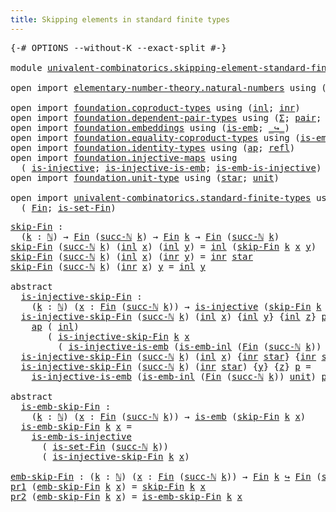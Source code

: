 ```yaml
---
title: Skipping elements in standard finite types
---
```


<pre class="Agda"><a id="68" class="Symbol">{-#</a> <a id="72" class="Keyword">OPTIONS</a> <a id="80" class="Pragma">--without-K</a> <a id="92" class="Pragma">--exact-split</a> <a id="106" class="Symbol">#-}</a>

<a id="111" class="Keyword">module</a> <a id="118" href="univalent-combinatorics.skipping-element-standard-finite-types.html" class="Module">univalent-combinatorics.skipping-element-standard-finite-types</a> <a id="181" class="Keyword">where</a>

<a id="188" class="Keyword">open</a> <a id="193" class="Keyword">import</a> <a id="200" href="elementary-number-theory.natural-numbers.html" class="Module">elementary-number-theory.natural-numbers</a> <a id="241" class="Keyword">using</a> <a id="247" class="Symbol">(</a><a id="248" href="elementary-number-theory.natural-numbers.html#1530" class="Datatype">ℕ</a><a id="249" class="Symbol">;</a> <a id="251" href="elementary-number-theory.natural-numbers.html#1551" class="InductiveConstructor">zero-ℕ</a><a id="257" class="Symbol">;</a> <a id="259" href="elementary-number-theory.natural-numbers.html#1564" class="InductiveConstructor">succ-ℕ</a><a id="265" class="Symbol">)</a>

<a id="268" class="Keyword">open</a> <a id="273" class="Keyword">import</a> <a id="280" href="foundation.coproduct-types.html" class="Module">foundation.coproduct-types</a> <a id="307" class="Keyword">using</a> <a id="313" class="Symbol">(</a><a id="314" href="foundation.coproduct-types.html#1253" class="InductiveConstructor">inl</a><a id="317" class="Symbol">;</a> <a id="319" href="foundation.coproduct-types.html#1276" class="InductiveConstructor">inr</a><a id="322" class="Symbol">)</a>
<a id="324" class="Keyword">open</a> <a id="329" class="Keyword">import</a> <a id="336" href="foundation.dependent-pair-types.html" class="Module">foundation.dependent-pair-types</a> <a id="368" class="Keyword">using</a> <a id="374" class="Symbol">(</a><a id="375" href="foundation-core.dependent-pair-types.html#515" class="Record">Σ</a><a id="376" class="Symbol">;</a> <a id="378" href="foundation-core.dependent-pair-types.html#588" class="InductiveConstructor">pair</a><a id="382" class="Symbol">;</a> <a id="384" href="foundation-core.dependent-pair-types.html#605" class="Field">pr1</a><a id="387" class="Symbol">;</a> <a id="389" href="foundation-core.dependent-pair-types.html#617" class="Field">pr2</a><a id="392" class="Symbol">)</a>
<a id="394" class="Keyword">open</a> <a id="399" class="Keyword">import</a> <a id="406" href="foundation.embeddings.html" class="Module">foundation.embeddings</a> <a id="428" class="Keyword">using</a> <a id="434" class="Symbol">(</a><a id="435" href="foundation-core.embeddings.html#992" class="Function">is-emb</a><a id="441" class="Symbol">;</a> <a id="443" href="foundation-core.embeddings.html#1074" class="Function Operator">_↪_</a><a id="446" class="Symbol">)</a>
<a id="448" class="Keyword">open</a> <a id="453" class="Keyword">import</a> <a id="460" href="foundation.equality-coproduct-types.html" class="Module">foundation.equality-coproduct-types</a> <a id="496" class="Keyword">using</a> <a id="502" class="Symbol">(</a><a id="503" href="foundation.equality-coproduct-types.html#8482" class="Function">is-emb-inl</a><a id="513" class="Symbol">)</a>
<a id="515" class="Keyword">open</a> <a id="520" class="Keyword">import</a> <a id="527" href="foundation.identity-types.html" class="Module">foundation.identity-types</a> <a id="553" class="Keyword">using</a> <a id="559" class="Symbol">(</a><a id="560" href="foundation-core.identity-types.html#4003" class="Function">ap</a><a id="562" class="Symbol">;</a> <a id="564" href="foundation-core.identity-types.html#1820" class="InductiveConstructor">refl</a><a id="568" class="Symbol">)</a>
<a id="570" class="Keyword">open</a> <a id="575" class="Keyword">import</a> <a id="582" href="foundation.injective-maps.html" class="Module">foundation.injective-maps</a> <a id="608" class="Keyword">using</a>
  <a id="616" class="Symbol">(</a> <a id="618" href="foundation.injective-maps.html#1309" class="Function">is-injective</a><a id="630" class="Symbol">;</a> <a id="632" href="foundation.injective-maps.html#3645" class="Function">is-injective-is-emb</a><a id="651" class="Symbol">;</a> <a id="653" href="foundation.injective-maps.html#4586" class="Function">is-emb-is-injective</a><a id="672" class="Symbol">)</a>
<a id="674" class="Keyword">open</a> <a id="679" class="Keyword">import</a> <a id="686" href="foundation.unit-type.html" class="Module">foundation.unit-type</a> <a id="707" class="Keyword">using</a> <a id="713" class="Symbol">(</a><a id="714" href="foundation.unit-type.html#1108" class="InductiveConstructor">star</a><a id="718" class="Symbol">;</a> <a id="720" href="foundation.unit-type.html#1084" class="Datatype">unit</a><a id="724" class="Symbol">)</a>

<a id="727" class="Keyword">open</a> <a id="732" class="Keyword">import</a> <a id="739" href="univalent-combinatorics.standard-finite-types.html" class="Module">univalent-combinatorics.standard-finite-types</a> <a id="785" class="Keyword">using</a>
  <a id="793" class="Symbol">(</a> <a id="795" href="univalent-combinatorics.standard-finite-types.html#2396" class="Function">Fin</a><a id="798" class="Symbol">;</a> <a id="800" href="univalent-combinatorics.standard-finite-types.html#2445" class="Function">is-set-Fin</a><a id="810" class="Symbol">)</a>
</pre>
<pre class="Agda"><a id="skip-Fin"></a><a id="825" href="univalent-combinatorics.skipping-element-standard-finite-types.html#825" class="Function">skip-Fin</a> <a id="834" class="Symbol">:</a>
  <a id="838" class="Symbol">(</a><a id="839" href="univalent-combinatorics.skipping-element-standard-finite-types.html#839" class="Bound">k</a> <a id="841" class="Symbol">:</a> <a id="843" href="elementary-number-theory.natural-numbers.html#1530" class="Datatype">ℕ</a><a id="844" class="Symbol">)</a> <a id="846" class="Symbol">→</a> <a id="848" href="univalent-combinatorics.standard-finite-types.html#2396" class="Function">Fin</a> <a id="852" class="Symbol">(</a><a id="853" href="elementary-number-theory.natural-numbers.html#1564" class="InductiveConstructor">succ-ℕ</a> <a id="860" href="univalent-combinatorics.skipping-element-standard-finite-types.html#839" class="Bound">k</a><a id="861" class="Symbol">)</a> <a id="863" class="Symbol">→</a> <a id="865" href="univalent-combinatorics.standard-finite-types.html#2396" class="Function">Fin</a> <a id="869" href="univalent-combinatorics.skipping-element-standard-finite-types.html#839" class="Bound">k</a> <a id="871" class="Symbol">→</a> <a id="873" href="univalent-combinatorics.standard-finite-types.html#2396" class="Function">Fin</a> <a id="877" class="Symbol">(</a><a id="878" href="elementary-number-theory.natural-numbers.html#1564" class="InductiveConstructor">succ-ℕ</a> <a id="885" href="univalent-combinatorics.skipping-element-standard-finite-types.html#839" class="Bound">k</a><a id="886" class="Symbol">)</a>
<a id="888" href="univalent-combinatorics.skipping-element-standard-finite-types.html#825" class="Function">skip-Fin</a> <a id="897" class="Symbol">(</a><a id="898" href="elementary-number-theory.natural-numbers.html#1564" class="InductiveConstructor">succ-ℕ</a> <a id="905" href="univalent-combinatorics.skipping-element-standard-finite-types.html#905" class="Bound">k</a><a id="906" class="Symbol">)</a> <a id="908" class="Symbol">(</a><a id="909" href="foundation.coproduct-types.html#1253" class="InductiveConstructor">inl</a> <a id="913" href="univalent-combinatorics.skipping-element-standard-finite-types.html#913" class="Bound">x</a><a id="914" class="Symbol">)</a> <a id="916" class="Symbol">(</a><a id="917" href="foundation.coproduct-types.html#1253" class="InductiveConstructor">inl</a> <a id="921" href="univalent-combinatorics.skipping-element-standard-finite-types.html#921" class="Bound">y</a><a id="922" class="Symbol">)</a> <a id="924" class="Symbol">=</a> <a id="926" href="foundation.coproduct-types.html#1253" class="InductiveConstructor">inl</a> <a id="930" class="Symbol">(</a><a id="931" href="univalent-combinatorics.skipping-element-standard-finite-types.html#825" class="Function">skip-Fin</a> <a id="940" href="univalent-combinatorics.skipping-element-standard-finite-types.html#905" class="Bound">k</a> <a id="942" href="univalent-combinatorics.skipping-element-standard-finite-types.html#913" class="Bound">x</a> <a id="944" href="univalent-combinatorics.skipping-element-standard-finite-types.html#921" class="Bound">y</a><a id="945" class="Symbol">)</a>
<a id="947" href="univalent-combinatorics.skipping-element-standard-finite-types.html#825" class="Function">skip-Fin</a> <a id="956" class="Symbol">(</a><a id="957" href="elementary-number-theory.natural-numbers.html#1564" class="InductiveConstructor">succ-ℕ</a> <a id="964" href="univalent-combinatorics.skipping-element-standard-finite-types.html#964" class="Bound">k</a><a id="965" class="Symbol">)</a> <a id="967" class="Symbol">(</a><a id="968" href="foundation.coproduct-types.html#1253" class="InductiveConstructor">inl</a> <a id="972" href="univalent-combinatorics.skipping-element-standard-finite-types.html#972" class="Bound">x</a><a id="973" class="Symbol">)</a> <a id="975" class="Symbol">(</a><a id="976" href="foundation.coproduct-types.html#1276" class="InductiveConstructor">inr</a> <a id="980" href="univalent-combinatorics.skipping-element-standard-finite-types.html#980" class="Bound">y</a><a id="981" class="Symbol">)</a> <a id="983" class="Symbol">=</a> <a id="985" href="foundation.coproduct-types.html#1276" class="InductiveConstructor">inr</a> <a id="989" href="foundation.unit-type.html#1108" class="InductiveConstructor">star</a>
<a id="994" href="univalent-combinatorics.skipping-element-standard-finite-types.html#825" class="Function">skip-Fin</a> <a id="1003" class="Symbol">(</a><a id="1004" href="elementary-number-theory.natural-numbers.html#1564" class="InductiveConstructor">succ-ℕ</a> <a id="1011" href="univalent-combinatorics.skipping-element-standard-finite-types.html#1011" class="Bound">k</a><a id="1012" class="Symbol">)</a> <a id="1014" class="Symbol">(</a><a id="1015" href="foundation.coproduct-types.html#1276" class="InductiveConstructor">inr</a> <a id="1019" href="univalent-combinatorics.skipping-element-standard-finite-types.html#1019" class="Bound">x</a><a id="1020" class="Symbol">)</a> <a id="1022" href="univalent-combinatorics.skipping-element-standard-finite-types.html#1022" class="Bound">y</a> <a id="1024" class="Symbol">=</a> <a id="1026" href="foundation.coproduct-types.html#1253" class="InductiveConstructor">inl</a> <a id="1030" href="univalent-combinatorics.skipping-element-standard-finite-types.html#1022" class="Bound">y</a>

<a id="1033" class="Keyword">abstract</a>
  <a id="is-injective-skip-Fin"></a><a id="1044" href="univalent-combinatorics.skipping-element-standard-finite-types.html#1044" class="Function">is-injective-skip-Fin</a> <a id="1066" class="Symbol">:</a>
    <a id="1072" class="Symbol">(</a><a id="1073" href="univalent-combinatorics.skipping-element-standard-finite-types.html#1073" class="Bound">k</a> <a id="1075" class="Symbol">:</a> <a id="1077" href="elementary-number-theory.natural-numbers.html#1530" class="Datatype">ℕ</a><a id="1078" class="Symbol">)</a> <a id="1080" class="Symbol">(</a><a id="1081" href="univalent-combinatorics.skipping-element-standard-finite-types.html#1081" class="Bound">x</a> <a id="1083" class="Symbol">:</a> <a id="1085" href="univalent-combinatorics.standard-finite-types.html#2396" class="Function">Fin</a> <a id="1089" class="Symbol">(</a><a id="1090" href="elementary-number-theory.natural-numbers.html#1564" class="InductiveConstructor">succ-ℕ</a> <a id="1097" href="univalent-combinatorics.skipping-element-standard-finite-types.html#1073" class="Bound">k</a><a id="1098" class="Symbol">))</a> <a id="1101" class="Symbol">→</a> <a id="1103" href="foundation.injective-maps.html#1309" class="Function">is-injective</a> <a id="1116" class="Symbol">(</a><a id="1117" href="univalent-combinatorics.skipping-element-standard-finite-types.html#825" class="Function">skip-Fin</a> <a id="1126" href="univalent-combinatorics.skipping-element-standard-finite-types.html#1073" class="Bound">k</a> <a id="1128" href="univalent-combinatorics.skipping-element-standard-finite-types.html#1081" class="Bound">x</a><a id="1129" class="Symbol">)</a>
  <a id="1133" href="univalent-combinatorics.skipping-element-standard-finite-types.html#1044" class="Function">is-injective-skip-Fin</a> <a id="1155" class="Symbol">(</a><a id="1156" href="elementary-number-theory.natural-numbers.html#1564" class="InductiveConstructor">succ-ℕ</a> <a id="1163" href="univalent-combinatorics.skipping-element-standard-finite-types.html#1163" class="Bound">k</a><a id="1164" class="Symbol">)</a> <a id="1166" class="Symbol">(</a><a id="1167" href="foundation.coproduct-types.html#1253" class="InductiveConstructor">inl</a> <a id="1171" href="univalent-combinatorics.skipping-element-standard-finite-types.html#1171" class="Bound">x</a><a id="1172" class="Symbol">)</a> <a id="1174" class="Symbol">{</a><a id="1175" href="foundation.coproduct-types.html#1253" class="InductiveConstructor">inl</a> <a id="1179" href="univalent-combinatorics.skipping-element-standard-finite-types.html#1179" class="Bound">y</a><a id="1180" class="Symbol">}</a> <a id="1182" class="Symbol">{</a><a id="1183" href="foundation.coproduct-types.html#1253" class="InductiveConstructor">inl</a> <a id="1187" href="univalent-combinatorics.skipping-element-standard-finite-types.html#1187" class="Bound">z</a><a id="1188" class="Symbol">}</a> <a id="1190" href="univalent-combinatorics.skipping-element-standard-finite-types.html#1190" class="Bound">p</a> <a id="1192" class="Symbol">=</a>
    <a id="1198" href="foundation-core.identity-types.html#4003" class="Function">ap</a> <a id="1201" class="Symbol">(</a> <a id="1203" href="foundation.coproduct-types.html#1253" class="InductiveConstructor">inl</a><a id="1206" class="Symbol">)</a>
       <a id="1215" class="Symbol">(</a> <a id="1217" href="univalent-combinatorics.skipping-element-standard-finite-types.html#1044" class="Function">is-injective-skip-Fin</a> <a id="1239" href="univalent-combinatorics.skipping-element-standard-finite-types.html#1163" class="Bound">k</a> <a id="1241" href="univalent-combinatorics.skipping-element-standard-finite-types.html#1171" class="Bound">x</a>
         <a id="1252" class="Symbol">(</a> <a id="1254" href="foundation.injective-maps.html#3645" class="Function">is-injective-is-emb</a> <a id="1274" class="Symbol">(</a><a id="1275" href="foundation.equality-coproduct-types.html#8482" class="Function">is-emb-inl</a> <a id="1286" class="Symbol">(</a><a id="1287" href="univalent-combinatorics.standard-finite-types.html#2396" class="Function">Fin</a> <a id="1291" class="Symbol">(</a><a id="1292" href="elementary-number-theory.natural-numbers.html#1564" class="InductiveConstructor">succ-ℕ</a> <a id="1299" href="univalent-combinatorics.skipping-element-standard-finite-types.html#1163" class="Bound">k</a><a id="1300" class="Symbol">))</a> <a id="1303" href="foundation.unit-type.html#1084" class="Datatype">unit</a><a id="1307" class="Symbol">)</a> <a id="1309" href="univalent-combinatorics.skipping-element-standard-finite-types.html#1190" class="Bound">p</a><a id="1310" class="Symbol">))</a>
  <a id="1315" href="univalent-combinatorics.skipping-element-standard-finite-types.html#1044" class="Function">is-injective-skip-Fin</a> <a id="1337" class="Symbol">(</a><a id="1338" href="elementary-number-theory.natural-numbers.html#1564" class="InductiveConstructor">succ-ℕ</a> <a id="1345" href="univalent-combinatorics.skipping-element-standard-finite-types.html#1345" class="Bound">k</a><a id="1346" class="Symbol">)</a> <a id="1348" class="Symbol">(</a><a id="1349" href="foundation.coproduct-types.html#1253" class="InductiveConstructor">inl</a> <a id="1353" href="univalent-combinatorics.skipping-element-standard-finite-types.html#1353" class="Bound">x</a><a id="1354" class="Symbol">)</a> <a id="1356" class="Symbol">{</a><a id="1357" href="foundation.coproduct-types.html#1276" class="InductiveConstructor">inr</a> <a id="1361" href="foundation.unit-type.html#1108" class="InductiveConstructor">star</a><a id="1365" class="Symbol">}</a> <a id="1367" class="Symbol">{</a><a id="1368" href="foundation.coproduct-types.html#1276" class="InductiveConstructor">inr</a> <a id="1372" href="foundation.unit-type.html#1108" class="InductiveConstructor">star</a><a id="1376" class="Symbol">}</a> <a id="1378" href="univalent-combinatorics.skipping-element-standard-finite-types.html#1378" class="Bound">p</a> <a id="1380" class="Symbol">=</a> <a id="1382" href="foundation-core.identity-types.html#1820" class="InductiveConstructor">refl</a>
  <a id="1389" href="univalent-combinatorics.skipping-element-standard-finite-types.html#1044" class="Function">is-injective-skip-Fin</a> <a id="1411" class="Symbol">(</a><a id="1412" href="elementary-number-theory.natural-numbers.html#1564" class="InductiveConstructor">succ-ℕ</a> <a id="1419" href="univalent-combinatorics.skipping-element-standard-finite-types.html#1419" class="Bound">k</a><a id="1420" class="Symbol">)</a> <a id="1422" class="Symbol">(</a><a id="1423" href="foundation.coproduct-types.html#1276" class="InductiveConstructor">inr</a> <a id="1427" href="foundation.unit-type.html#1108" class="InductiveConstructor">star</a><a id="1431" class="Symbol">)</a> <a id="1433" class="Symbol">{</a><a id="1434" href="univalent-combinatorics.skipping-element-standard-finite-types.html#1434" class="Bound">y</a><a id="1435" class="Symbol">}</a> <a id="1437" class="Symbol">{</a><a id="1438" href="univalent-combinatorics.skipping-element-standard-finite-types.html#1438" class="Bound">z</a><a id="1439" class="Symbol">}</a> <a id="1441" href="univalent-combinatorics.skipping-element-standard-finite-types.html#1441" class="Bound">p</a> <a id="1443" class="Symbol">=</a>
    <a id="1449" href="foundation.injective-maps.html#3645" class="Function">is-injective-is-emb</a> <a id="1469" class="Symbol">(</a><a id="1470" href="foundation.equality-coproduct-types.html#8482" class="Function">is-emb-inl</a> <a id="1481" class="Symbol">(</a><a id="1482" href="univalent-combinatorics.standard-finite-types.html#2396" class="Function">Fin</a> <a id="1486" class="Symbol">(</a><a id="1487" href="elementary-number-theory.natural-numbers.html#1564" class="InductiveConstructor">succ-ℕ</a> <a id="1494" href="univalent-combinatorics.skipping-element-standard-finite-types.html#1419" class="Bound">k</a><a id="1495" class="Symbol">))</a> <a id="1498" href="foundation.unit-type.html#1084" class="Datatype">unit</a><a id="1502" class="Symbol">)</a> <a id="1504" href="univalent-combinatorics.skipping-element-standard-finite-types.html#1441" class="Bound">p</a>

<a id="1507" class="Keyword">abstract</a>
  <a id="is-emb-skip-Fin"></a><a id="1518" href="univalent-combinatorics.skipping-element-standard-finite-types.html#1518" class="Function">is-emb-skip-Fin</a> <a id="1534" class="Symbol">:</a>
    <a id="1540" class="Symbol">(</a><a id="1541" href="univalent-combinatorics.skipping-element-standard-finite-types.html#1541" class="Bound">k</a> <a id="1543" class="Symbol">:</a> <a id="1545" href="elementary-number-theory.natural-numbers.html#1530" class="Datatype">ℕ</a><a id="1546" class="Symbol">)</a> <a id="1548" class="Symbol">(</a><a id="1549" href="univalent-combinatorics.skipping-element-standard-finite-types.html#1549" class="Bound">x</a> <a id="1551" class="Symbol">:</a> <a id="1553" href="univalent-combinatorics.standard-finite-types.html#2396" class="Function">Fin</a> <a id="1557" class="Symbol">(</a><a id="1558" href="elementary-number-theory.natural-numbers.html#1564" class="InductiveConstructor">succ-ℕ</a> <a id="1565" href="univalent-combinatorics.skipping-element-standard-finite-types.html#1541" class="Bound">k</a><a id="1566" class="Symbol">))</a> <a id="1569" class="Symbol">→</a> <a id="1571" href="foundation-core.embeddings.html#992" class="Function">is-emb</a> <a id="1578" class="Symbol">(</a><a id="1579" href="univalent-combinatorics.skipping-element-standard-finite-types.html#825" class="Function">skip-Fin</a> <a id="1588" href="univalent-combinatorics.skipping-element-standard-finite-types.html#1541" class="Bound">k</a> <a id="1590" href="univalent-combinatorics.skipping-element-standard-finite-types.html#1549" class="Bound">x</a><a id="1591" class="Symbol">)</a>
  <a id="1595" href="univalent-combinatorics.skipping-element-standard-finite-types.html#1518" class="Function">is-emb-skip-Fin</a> <a id="1611" href="univalent-combinatorics.skipping-element-standard-finite-types.html#1611" class="Bound">k</a> <a id="1613" href="univalent-combinatorics.skipping-element-standard-finite-types.html#1613" class="Bound">x</a> <a id="1615" class="Symbol">=</a>
    <a id="1621" href="foundation.injective-maps.html#4586" class="Function">is-emb-is-injective</a>
      <a id="1647" class="Symbol">(</a> <a id="1649" href="univalent-combinatorics.standard-finite-types.html#2445" class="Function">is-set-Fin</a> <a id="1660" class="Symbol">(</a><a id="1661" href="elementary-number-theory.natural-numbers.html#1564" class="InductiveConstructor">succ-ℕ</a> <a id="1668" href="univalent-combinatorics.skipping-element-standard-finite-types.html#1611" class="Bound">k</a><a id="1669" class="Symbol">))</a>
      <a id="1678" class="Symbol">(</a> <a id="1680" href="univalent-combinatorics.skipping-element-standard-finite-types.html#1044" class="Function">is-injective-skip-Fin</a> <a id="1702" href="univalent-combinatorics.skipping-element-standard-finite-types.html#1611" class="Bound">k</a> <a id="1704" href="univalent-combinatorics.skipping-element-standard-finite-types.html#1613" class="Bound">x</a><a id="1705" class="Symbol">)</a>

<a id="emb-skip-Fin"></a><a id="1708" href="univalent-combinatorics.skipping-element-standard-finite-types.html#1708" class="Function">emb-skip-Fin</a> <a id="1721" class="Symbol">:</a> <a id="1723" class="Symbol">(</a><a id="1724" href="univalent-combinatorics.skipping-element-standard-finite-types.html#1724" class="Bound">k</a> <a id="1726" class="Symbol">:</a> <a id="1728" href="elementary-number-theory.natural-numbers.html#1530" class="Datatype">ℕ</a><a id="1729" class="Symbol">)</a> <a id="1731" class="Symbol">(</a><a id="1732" href="univalent-combinatorics.skipping-element-standard-finite-types.html#1732" class="Bound">x</a> <a id="1734" class="Symbol">:</a> <a id="1736" href="univalent-combinatorics.standard-finite-types.html#2396" class="Function">Fin</a> <a id="1740" class="Symbol">(</a><a id="1741" href="elementary-number-theory.natural-numbers.html#1564" class="InductiveConstructor">succ-ℕ</a> <a id="1748" href="univalent-combinatorics.skipping-element-standard-finite-types.html#1724" class="Bound">k</a><a id="1749" class="Symbol">))</a> <a id="1752" class="Symbol">→</a> <a id="1754" href="univalent-combinatorics.standard-finite-types.html#2396" class="Function">Fin</a> <a id="1758" href="univalent-combinatorics.skipping-element-standard-finite-types.html#1724" class="Bound">k</a> <a id="1760" href="foundation-core.embeddings.html#1074" class="Function Operator">↪</a> <a id="1762" href="univalent-combinatorics.standard-finite-types.html#2396" class="Function">Fin</a> <a id="1766" class="Symbol">(</a><a id="1767" href="elementary-number-theory.natural-numbers.html#1564" class="InductiveConstructor">succ-ℕ</a> <a id="1774" href="univalent-combinatorics.skipping-element-standard-finite-types.html#1724" class="Bound">k</a><a id="1775" class="Symbol">)</a>
<a id="1777" href="foundation-core.dependent-pair-types.html#605" class="Field">pr1</a> <a id="1781" class="Symbol">(</a><a id="1782" href="univalent-combinatorics.skipping-element-standard-finite-types.html#1708" class="Function">emb-skip-Fin</a> <a id="1795" href="univalent-combinatorics.skipping-element-standard-finite-types.html#1795" class="Bound">k</a> <a id="1797" href="univalent-combinatorics.skipping-element-standard-finite-types.html#1797" class="Bound">x</a><a id="1798" class="Symbol">)</a> <a id="1800" class="Symbol">=</a> <a id="1802" href="univalent-combinatorics.skipping-element-standard-finite-types.html#825" class="Function">skip-Fin</a> <a id="1811" href="univalent-combinatorics.skipping-element-standard-finite-types.html#1795" class="Bound">k</a> <a id="1813" href="univalent-combinatorics.skipping-element-standard-finite-types.html#1797" class="Bound">x</a>
<a id="1815" href="foundation-core.dependent-pair-types.html#617" class="Field">pr2</a> <a id="1819" class="Symbol">(</a><a id="1820" href="univalent-combinatorics.skipping-element-standard-finite-types.html#1708" class="Function">emb-skip-Fin</a> <a id="1833" href="univalent-combinatorics.skipping-element-standard-finite-types.html#1833" class="Bound">k</a> <a id="1835" href="univalent-combinatorics.skipping-element-standard-finite-types.html#1835" class="Bound">x</a><a id="1836" class="Symbol">)</a> <a id="1838" class="Symbol">=</a> <a id="1840" href="univalent-combinatorics.skipping-element-standard-finite-types.html#1518" class="Function">is-emb-skip-Fin</a> <a id="1856" href="univalent-combinatorics.skipping-element-standard-finite-types.html#1833" class="Bound">k</a> <a id="1858" href="univalent-combinatorics.skipping-element-standard-finite-types.html#1835" class="Bound">x</a>
</pre>